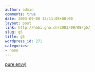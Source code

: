 ```yaml
---
author: admin
comments: true
date: 2003-09-08 13:11:05+00:00
layout: post
link: http://habi.gna.ch/2003/09/08/g5/
slug: g5
title: g5
wordpress_id: 271
categories:
- none
---
```


[pure envy!](http://www.billnoll.com/g5/)
